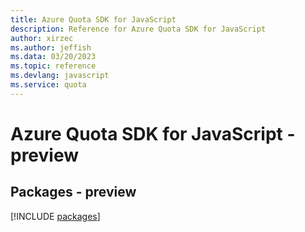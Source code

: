 ```yaml
---
title: Azure Quota SDK for JavaScript
description: Reference for Azure Quota SDK for JavaScript
author: xirzec
ms.author: jeffish
ms.data: 03/20/2023
ms.topic: reference
ms.devlang: javascript
ms.service: quota
---
```

# Azure Quota SDK for JavaScript - preview
## Packages - preview
[!INCLUDE [packages](quota-index.md)]